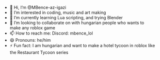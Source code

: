 - 👋 Hi, I’m @MBence-az-igazi
- 👀 I’m interested in coding, music and art making
- 🌱 I’m currently learning Lua scripting, and trying Blender
- 💞️ I’m looking to collaborate on with hungarian people who wants to make any roblox game
- 📫 How to reach me: Discord: mbence_lol
- 😄 Pronouns: he/him
- ⚡ Fun fact: I am hungarian and want to make a hotel tycoon in roblox like the Restaurant Tycoon series

<!---
MBence-az-igazi/MBence-az-igazi is a ✨ special ✨ repository because its `README.md` (this file) appears on your GitHub profile.
You can click the Preview link to take a look at your changes.
--->
